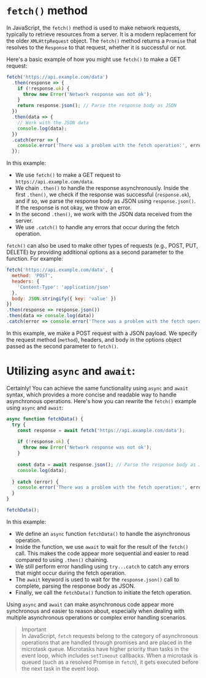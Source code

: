 # `fetch()` method
In JavaScript, the `fetch()` method is used to make network requests, typically to retrieve resources from a server. It is a modern replacement for the older `XMLHttpRequest` object. The `fetch()` method returns a `Promise` that resolves to the `Response` to that request, whether it is successful or not.

Here's a basic example of how you might use `fetch()` to make a GET request:

```javascript
fetch('https://api.example.com/data')
  .then(response => {
    if (!response.ok) {
      throw new Error('Network response was not ok');
    }
    return response.json(); // Parse the response body as JSON
  })
  .then(data => {
    // Work with the JSON data
    console.log(data);
  })
  .catch(error => {
    console.error('There was a problem with the fetch operation:', error);
  });
```

In this example:
- We use `fetch()` to make a GET request to `https://api.example.com/data`.
- We chain `.then()` to handle the response asynchronously. Inside the first `.then()`, we check if the response was successful (`response.ok`), and if so, we parse the response body as JSON using `response.json()`. If the response is not okay, we throw an error.
- In the second `.then()`, we work with the JSON data received from the server.
- We use `.catch()` to handle any errors that occur during the fetch operation.

`fetch()` can also be used to make other types of requests (e.g., POST, PUT, DELETE) by providing additional options as a second parameter to the function. For example:

```javascript
fetch('https://api.example.com/data', {
  method: 'POST',
  headers: {
    'Content-Type': 'application/json'
  },
  body: JSON.stringify({ key: 'value' })
})
.then(response => response.json())
.then(data => console.log(data))
.catch(error => console.error('There was a problem with the fetch operation:', error));
```

In this example, we make a POST request with a JSON payload. We specify the request method (`method`), headers, and body in the options object passed as the second parameter to `fetch()`.

# Utilizing `async` and `await`:

Certainly! You can achieve the same functionality using `async` and `await` syntax, which provides a more concise and readable way to handle asynchronous operations. Here's how you can rewrite the `fetch()` example using `async` and `await`:

```javascript
async function fetchData() {
  try {
    const response = await fetch('https://api.example.com/data');
    
    if (!response.ok) {
      throw new Error('Network response was not ok');
    }
    
    const data = await response.json(); // Parse the response body as JSON
    console.log(data);
    
  } catch (error) {
    console.error('There was a problem with the fetch operation:', error);
  }
}

fetchData();
```

In this example:
- We define an `async` function `fetchData()` to handle the asynchronous operation.
- Inside the function, we use `await` to wait for the result of the `fetch()` call. This makes the code appear more sequential and easier to read compared to using `.then()` chaining.
- We still perform error handling using `try...catch` to catch any errors that might occur during the fetch operation.
- The `await` keyword is used to wait for the `response.json()` call to complete, parsing the response body as JSON.
- Finally, we call the `fetchData()` function to initiate the fetch operation.

Using `async` and `await` can make asynchronous code appear more synchronous and easier to reason about, especially when dealing with multiple asynchronous operations or complex error handling scenarios.

> Important<br>
In JavaScript, `fetch` requests belong to the category of asynchronous operations that are handled through promises and are placed in the microtask queue. Microtasks have higher priority than tasks in the event loop, which includes `setTimeout` callbacks.
When a microtask is queued (such as a resolved Promise in `fetch`), it gets executed before the next task in the event loop.